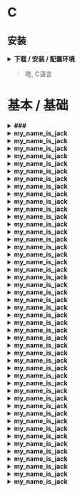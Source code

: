 # C



## 安装



<details>
<summary><b> 下载 / 安装 / 配置环境 </b></summary>

```  


详细教程 :   https://www.bilibili.com/video/av47215049/?spm_id_from=333.788.videocard.8

教程中的资料下载( tdm64-gcc-5.1.0-2.exe ): 
这个安装完自动配置到系统的环境变量:
https://zh.osdn.net/projects/sfnet_tdm-gcc/releases/
https://zh.osdn.net/projects/sfnet_tdm-gcc/downloads/TDM-GCC%20Installer/tdm64-gcc-5.1.0-2.exe/


检查是否安装成功:   
    打开 系统 cmd
    输入:
    gcc --version
    


```
</details>

> 嗯, C语言




# 基本 / 基础
<details>
<summary><b>###</b></summary>

```  




数据类型:
注意，各种类型的存储大小与系统位数有关，但目前通用的以64位系统为主 
( Windows / Linux / macos 数据类型大小是不一样的 )
可以使用 sizeof 运算符。表达式 sizeof(type) 得到对象或类型的存储字节大小
    整数类型:
        整数(不能是小数 , 带 unsigned 的必须是正整数 , 就不能有负数  )
            char	
            unsigned char	
            signed char

            int	
            unsigned int

            short
            unsigned short

            long
            unsigned long	        


浮点类型:
        float               6 位小数
        double              15 位小数
        long double         19 位小数


在很多情况下，我们非常确定某个数字只能是正数，
比如班级学生的人数、字符串的长度、内存地址等，这
个时候符号位就是多余的了，就不如删掉符号位，把所有的位都用来存储数值，这样能表示的数值范围更大（大一倍）
C语言允许我们这样做，如果不希望设置符号位，可以在数据类型前面加上 unsigned 关键字，例如：
    unsigned short a = 12;
    unsigned int b = 1002;
    unsigned long c = 9892320;
这样，short、int、long 中就没有符号位了，所有的位都用来表示数值，正数的取值范围更大了。
这也意味着，使用了 unsigned 后只能表示正数，不能再表示负数了
不加 unsigned 的数字称为有符号数，能表示正数和负数，
加了 unsigned 的数字称为无符号数，只能表示正数

如果是unsigned int类型，那么可以省略 int ，只写 unsigned，例如：
    unsigned n = 100;
它等价于：
    unsigned int n = 100;



最最基本的输出 printf :

小数的输出:
小数也可以使用 printf 函数输出，包括十进制形式和指数形式，它们对应的格式控制符分别是：
    %f      以十进制形式输出 float 类型；
    %lf     以十进制形式输出 double 类型 , 不要想当然的用 %d 来输出
    %e      以指数形式输出 float 类型，输出结果中的 e 小写；
    %E      以指数形式输出 float 类型，输出结果中的 E 大写；
    %le     以指数形式输出 double 类型，输出结果中的 e 小写；
    %lE     以指数形式输出 double 类型，输出结果中的 E 大写。

整型的输出:
使用不同的格式控制符可以输出不同类型的整数，它们分别是：
    %hd     用来输出 short int 类型，        hd 是 short decimal 的简写；
    %d      用来输出 int 类型，               d 是 decimal 的简写；
    %ld     用来输出 long int 类型，         ld 是 long decimal 的简写。  


 	    short    int     long     unsigned short     unsigned int     unsigned long
-------------------------------------------------------------------------------------------         
十进制	 %hd      %d     %ld          %hu                 %u                %lu



详细简明的教程:   http://c.biancheng.net/cpp/html/3240.html


int a=88,b=89;
printf("%d %d \n",a,b);          88 89
printf("%c,%c \n",a,b);          X,Y
printf("a=%d,b=%d",a,b);        a=88,b=89

float b=123.1234567;
printf("%f" ,b );               123.123459

“%d”表示按十进制整型输出；
“%ld”表示按十进制长整型输出；
“%c”表示按字符型输出等。


33  表示前面空多少个空格
2lf 表示取多少位小数
    float b=123.1234567;
    printf("%33.2lf" ,b );
>>>                            123.12    



%d 
    以十进制形式输出带符号整数(正数不输出符号)
    double double1 = 123.1234567;
    printf("%d" , double1);
    >>> -1225900489


 %lf 
    以十进制形式输出 double 类型 , 所以不要想当然的用 %d 来输出
    double double2 = 123.1234567;
    printf("%lf" , double2);
    >>> 123.123457


    float fff=123.123456789;
    printf("%f" ,fff );    
    >>> 123.123459              损失精度了


    double double2 = 123.123456789;
    printf("%f" , double2);
    >>> 123.123457              

  


C语言中float和double的区别:
    double、float都是浮点型
    double（双精度型）比float（单精度型）存的数据更准确些，占的空间也更大
    double精度是float的两倍，所以需要更精确的计算常使用double
    但double消耗内存是float的两倍，double的运算速度比float慢得多



部分关键字:
auto	    声明自动变量
const	    定义常量，如果一个变量被 const 修饰，那么它的值就不能再被改变
enum	    声明枚举类型
goto	    无条件跳转语句
register	声明寄存器变量
signed	    声明有符号类型变量或函数
unsigned	声明无符号类型变量或函数
sizeof	    计算数据类型或变量长度（即所占字节数）
static	    声明静态变量
struct	    声明结构体类型
typedef	    用以给数据类型取别名



数据类型:
char	        1 字节	    -128 到 127 或 0 到 255
unsigned char	1 字节	    0 到 255      
signed char	    1 字节	    -128 到 127
short	        2 字节	    -32,768 到 32,767
unsigned short	2 字节	    0 到 65,535   (只能是正数)



定义常量:
在 C 中，有两种简单的定义常量的方式：
    使用 #define 预处理器    #define LENGTH 10   
    使用 const 关键字        const int  LENGTH = 10;

    注意: 把常量定义为大写字母形式，是一个很好的编程规范


C语言中的整数（short,int,long）:
    C语言通常使用int来定义整数（int 是 integer 的简写）
    在现代操作系统中，int 一般占用 4 个字节（Byte）的内存，共计 32 位（Bit）
    如果不考虑正负数，当所有的位都为 1 时它的值最大，为 232-1 = 4,294,967,295 ≈ 43亿，这是一个很大的数，实际开发中很少用到
    但是, 43 亿虽然已经很大，但要表示全球人口数量还是不够，必须要让整数占用更多的内存，才能表示更大的值，
    比如占用 6 个字节或者 8 个字节
    让整数占用更少的内存可以在 int 前边加 short，让整数占用更多的内存可以在 int 前边加 long，例如：
        short int a = 10;
        short int b, c = 99;
        long int m = 102023;
        long int n, p = 562131;
    这样 a、b、c 只占用 2 个字节的内存，而 m、n、p 可能会占用 8 个字节的内存

    也可以将 int 省略，只写 short 和 long，如下所示：
        short a = 10;
        short b, c = 99;
        long m = 102023;
        long n, p = 562131;
    这样的写法更加简洁，实际开发中常用

    所以说:
    int 是基本的整数类型，short 和 long 是在 int 的基础上进行的扩展，
    short 可以节省内存，
    long 可以容纳更大的值

    short、int、long 是C语言中常见的整数类型，
    其中 int 称为整型，short 称为短整型，long 称为长整型

    C语言并没有严格规定 short、int、long 的长度，只做了宽泛的限制：
    short 至少占用 2 个字节。
    int 建议为一个机器字长。32 位环境下机器字长为 4 字节，64 位环境下机器字长为 8 字节。
    short 的长度不能大于 int，long 的长度不能小于 int

    总结起来，它们的长度（所占字节数）关系为：
        2 ≤ short ≤ int ≤ long
    这就意味着，short 并不一定真的”短“，long 也并不一定真的”长“，它们有可能和 int 占用相同的字节数

    在 64 位环境下，不同的操作系统会有不同的结果
    在 32 位环境以及 Win64 环境下的运行结果为：
        short=2, int=4, long=4, char=1

    在 64 位 Linux 和 Mac OS 下的运行结果为：
        short=2, int=4, long=8, char=1





```
</details>







<details>
<summary><b>my_name_is_jack</b></summary>

```  

```
</details>







<details>
<summary><b>my_name_is_jack</b></summary>

```  

```
</details>







<details>
<summary><b>my_name_is_jack</b></summary>

```  

```
</details>







<details>
<summary><b>my_name_is_jack</b></summary>

```  

```
</details>







<details>
<summary><b>my_name_is_jack</b></summary>

```  

```
</details>







<details>
<summary><b>my_name_is_jack</b></summary>

```  

```
</details>







<details>
<summary><b>my_name_is_jack</b></summary>

```  

```
</details>







<details>
<summary><b>my_name_is_jack</b></summary>

```  

```
</details>







<details>
<summary><b>my_name_is_jack</b></summary>

```  

```
</details>







<details>
<summary><b>my_name_is_jack</b></summary>

```  

```
</details>







<details>
<summary><b>my_name_is_jack</b></summary>

```  

```
</details>







<details>
<summary><b>my_name_is_jack</b></summary>

```  

```
</details>







<details>
<summary><b>my_name_is_jack</b></summary>

```  

```
</details>







<details>
<summary><b>my_name_is_jack</b></summary>

```  

```
</details>







<details>
<summary><b>my_name_is_jack</b></summary>

```  

```
</details>







<details>
<summary><b>my_name_is_jack</b></summary>

```  

```
</details>







<details>
<summary><b>my_name_is_jack</b></summary>

```  

```
</details>







<details>
<summary><b>my_name_is_jack</b></summary>

```  

```
</details>







<details>
<summary><b>my_name_is_jack</b></summary>

```  

```
</details>







<details>
<summary><b>my_name_is_jack</b></summary>

```  

```
</details>







<details>
<summary><b>my_name_is_jack</b></summary>

```  

```
</details>







<details>
<summary><b>my_name_is_jack</b></summary>

```  

```
</details>







<details>
<summary><b>my_name_is_jack</b></summary>

```  

```
</details>







<details>
<summary><b>my_name_is_jack</b></summary>

```  

```
</details>







<details>
<summary><b>my_name_is_jack</b></summary>

```  

```
</details>







<details>
<summary><b>my_name_is_jack</b></summary>

```  

```
</details>







<details>
<summary><b>my_name_is_jack</b></summary>

```  

```
</details>







<details>
<summary><b>my_name_is_jack</b></summary>

```  

```
</details>







<details>
<summary><b>my_name_is_jack</b></summary>

```  

```
</details>







<details>
<summary><b>my_name_is_jack</b></summary>

```  

```
</details>







<details>
<summary><b>my_name_is_jack</b></summary>

```  

```
</details>







<details>
<summary><b>my_name_is_jack</b></summary>

```  

```
</details>







<details>
<summary><b>my_name_is_jack</b></summary>

```  

```
</details>







<details>
<summary><b>my_name_is_jack</b></summary>

```  

```
</details>







<details>
<summary><b>my_name_is_jack</b></summary>

```  

```
</details>







<details>
<summary><b>my_name_is_jack</b></summary>

```  

```
</details>







<details>
<summary><b>my_name_is_jack</b></summary>

```  

```
</details>







<details>
<summary><b>my_name_is_jack</b></summary>

```  

```
</details>







<details>
<summary><b>my_name_is_jack</b></summary>

```  

```
</details>







<details>
<summary><b>my_name_is_jack</b></summary>

```  

```
</details>







<details>
<summary><b>my_name_is_jack</b></summary>

```  

```
</details>







<details>
<summary><b>my_name_is_jack</b></summary>

```  

```
</details>







<details>
<summary><b>my_name_is_jack</b></summary>

```  

```
</details>







<details>
<summary><b>my_name_is_jack</b></summary>

```  

```
</details>







<details>
<summary><b>my_name_is_jack</b></summary>

```  

```
</details>







<details>
<summary><b>my_name_is_jack</b></summary>

```  

```
</details>







<details>
<summary><b>my_name_is_jack</b></summary>

```  

```
</details>








